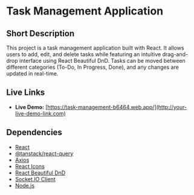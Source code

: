 # Task Management Application

## Short Description

This project is a task management application built with React. It allows users to add, edit, and delete tasks while featuring an intuitive drag-and-drop interface using React Beautiful DnD. Tasks can be moved between different categories (To-Do, In Progress, Done), and any changes are updated in real-time.

## Live Links

- **Live Demo:** [https://task-management-b6464.web.app/](http://your-live-demo-link.com)

## Dependencies

- [React](https://reactjs.org/)
- [@tanstack/react-query](https://tanstack.com/query/latest)
- [Axios](https://axios-http.com/)
- [React Icons](https://react-icons.github.io/react-icons/)
- [React Beautiful DnD](https://github.com/atlassian/react-beautiful-dnd)
- [Socket.IO Client](https://socket.io/)
- [Node.js](https://nodejs.org/)
